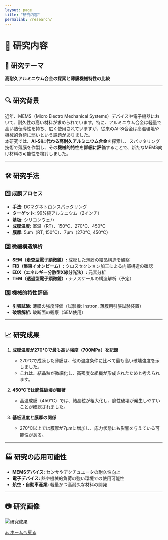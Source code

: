 ```yaml
---
layout: page
title: "研究内容"
permalink: /research/
---
```


# 🔬 研究内容

## 📌 研究テーマ
**高耐久アルミニウム合金の探索と薄膜機械特性の比較**

---

## 🔍 研究背景
近年、MEMS（Micro Electro Mechanical Systems）デバイスや電子機器において、耐久性の高い材料が求められています。特に、アルミニウム合金は軽量で高い熱伝導性を持ち、広く使用されていますが、従来のAl-Si合金は高温環境や機械的負荷に弱いという課題がありました。  
本研究では、**Al-Siに代わる高耐久アルミニウム合金**を探索し、スパッタリング技術で薄膜を作製し、その**機械的特性を詳細に評価**することで、新たなMEMS向け材料の可能性を検討しました。

---

## 🛠 研究手法
### **1️⃣ 成膜プロセス**
- **手法:** DCマグネトロンスパッタリング  
- **ターゲット:** 99%純アルミニウム（2インチ）  
- **基板:** シリコンウェハ  
- **成膜温度:** 室温（RT）、150°C、270°C、450°C  
- **膜厚:** 5μm（RT, 150°C）、7μm（270°C, 450°C）  

### **2️⃣ 微細構造解析**
- **SEM（走査型電子顕微鏡）:** 成膜した薄膜の結晶構造を観察  
- **FIB（集束イオンビーム）:** クロスセクション加工による内部構造の確認  
- **EDX（エネルギー分散型X線分光法）:** 元素分析  
- **TEM（透過型電子顕微鏡）:** ナノスケールの構造解析（予定）

### **3️⃣ 機械的特性評価**
- **引張試験:** 薄膜の強度評価（試験機: Instron, 薄膜用引張試験装置）  
- **破壊解析:** 破断面の観察（SEM使用）  

---

## 📈 研究成果
1. **成膜温度が270°Cで最も高い強度（700MPa）を記録**  
   - 270°Cで成膜した薄膜は、他の温度条件に比べて最も高い破壊強度を示しました。  
   - これは、結晶粒が微細化し、高密度な組織が形成されたためと考えられます。  

2. **450°Cでは脆性破壊が顕著**  
   - 高温成膜（450°C）では、結晶粒が粗大化し、脆性破壊が発生しやすいことが確認されました。  

3. **基板温度と膜厚の関係**  
   - 270°C以上では膜厚が7μmに増加し、応力状態にも影響を与えている可能性がある。  

---

## 🏭 研究の応用可能性
- **MEMSデバイス:** センサやアクチュエータの耐久性向上  
- **電子デバイス:** 熱や機械的負荷の強い環境での使用可能性  
- **航空・自動車産業:** 軽量かつ高耐久な材料の開発  

---

## 📷 研究画像
![研究成果](images/研究レポート.jpg)

[🔙 ホームへ戻る](/)
